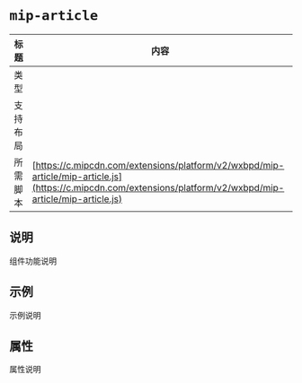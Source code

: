 # `mip-article`

标题|内容
----|----
类型|
支持布局|
所需脚本| [https://c.mipcdn.com/extensions/platform/v2/wxbpd/mip-article/mip-article.js](https://c.mipcdn.com/extensions/platform/v2/wxbpd/mip-article/mip-article.js)

## 说明

组件功能说明

## 示例

示例说明

## 属性

属性说明
